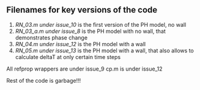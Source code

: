 ## Filenames for key versions of the code 

1. *RN_03.m under issue_10* is the first version of the PH model, no wall
2. *RN_03_a.m under issue_8* is the PH model with no wall, that demonstrates phase change 
3. *RN_04.m under issue_12* is the PH model with a wall
4. *RN_05.m under issue_13* is the PH model with a wall, that also allows to calculate deltaT at only certain time steps

All refprop wrappers are under issue_9 
cp.m is under issue_12 

Rest of the code is garbage!!! 
